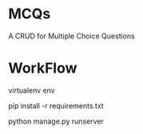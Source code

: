 # MCQs
A CRUD for Multiple Choice Questions

# WorkFlow
virtualenv env

pip install -r requirements.txt

python manage.py runserver
